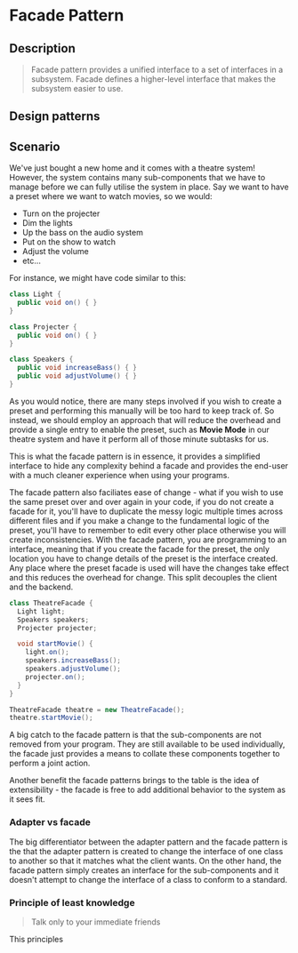# Facade Pattern
## Description
> Facade pattern provides a unified interface to a set of interfaces in a subsystem. Facade defines a higher-level
> interface that makes the subsystem easier to use.

## Design patterns


## Scenario
We've just bought a new home and it comes with a theatre system! However, the system contains many sub-components that 
we have to manage before we can fully utilise the system in place. Say we want to have a preset where we want to watch
movies, so we would:

- Turn on the projecter 
- Dim the lights
- Up the bass on the audio system
- Put on the show to watch
- Adjust the volume
- etc...

For instance, we might have code similar to this:

```java
class Light {
  public void on() { }
}

class Projecter {
  public void on() { }
}

class Speakers {
  public void increaseBass() { }
  public void adjustVolume() { }
}
```

As you would notice, there are many steps involved if you wish to create a preset and performing this manually will be 
too hard to keep track of. So instead, we should employ an approach that will reduce the overhead and provide a single 
entry to enable the preset, such as **Movie Mode** in our theatre system and have it perform all of those minute 
subtasks for us. 

This is what the facade pattern is in essence, it provides a simplified interface to hide any complexity behind a facade
and provides the end-user with a much cleaner experience when using your programs.

The facade pattern also faciliates ease of change - what if you wish to use the same preset over and over again in your
code, if you do not create a facade for it, you'll have to duplicate the messy logic multiple times across different 
files and if you make a change to the fundamental logic of the preset, you'll have to remember to edit every other place
otherwise you will create inconsistencies. With the facade pattern, you are programming to an interface, meaning that if
you create the facade for the preset, the only location you have to change details of the preset is the interface 
created. Any place where the preset facade is used will have the changes take effect and this reduces the overhead for 
change. This split decouples the client and the backend.

```java
class TheatreFacade {
  Light light;
  Speakers speakers;
  Projecter projecter;

  void startMovie() {
    light.on();
    speakers.increaseBass();
    speakers.adjustVolume();
    projecter.on();
  }
}

TheatreFacade theatre = new TheatreFacade();
theatre.startMovie();
```

A big catch to the facade pattern is that the sub-components are not removed from your program. They are still available
to be used individually, the facade just provides a means to collate these components together to perform a joint 
action.

Another benefit the facade patterns brings to the table is the idea of extensibility - the facade is free to add 
additional behavior to the system as it sees fit.

### Adapter vs facade
The big differentiator between the adapter pattern and the facade pattern is the that the adapter pattern is created to 
change the interface of one class to another so that it matches what the client wants. On the other hand, the facade 
pattern simply creates an interface for the sub-components and it doesn't attempt to change the interface of a class to
conform to a standard.

### Principle of least knowledge 
> Talk only to your immediate friends 

This principles